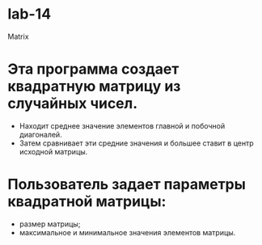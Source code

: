 # lab-14
Matrix
# Эта программа создает квадратную матрицу из случайных чисел.
- Находит среднее значение элементов главной и побочной диагоналей.
- Затем сравнивает эти средние значения и большее ставит в центр исходной матрицы.
# Пользователь задает параметры квадратной матрицы:
- размер матрицы;
- максимальное и минимальное значения элементов матрицы.

